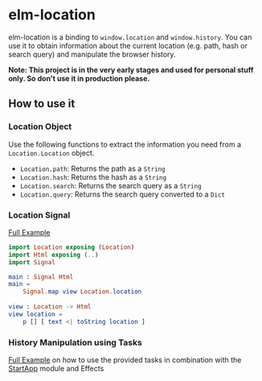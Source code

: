 # elm-location

elm-location is a binding to `window.location` and
`window.history`. You can use it to obtain information about the
current location (e.g. path, hash or search query) and manipulate the
browser history.

**Note: This project is in the very early stages and used for personal
 stuff only. So don't use it in production please.**

## How to use it

### Location Object

Use the following functions to extract the information you need from a `Location.Location` object.

- `Location.path`: Returns the path as a `String`
- `Location.hash`: Returns the hash as a `String`
- `Location.search`: Returns the search query as a `String`
- `Location.query`: Returns the search query converted to a `Dict`


### Location Signal

[Full Example](./examples/LocationSignal.elm)

```elm
import Location exposing (Location)
import Html exposing (..)
import Signal

main : Signal Html
main =
    Signal.map view Location.location
    
view : Location -> Html
view location =
    p [] [ text <| toString location ]
```

### History Manipulation using Tasks

[Full Example](./examples/HistoryExample.elm) on how to use the provided
tasks in combination with the
[StartApp](https://github.com/evancz/start-app) module and Effects
